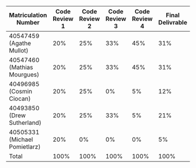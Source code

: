 
| Matriculation Number | Code Review 1 | Code Review 2 | Code Review 3 | Code Review 4 | Final Delivrable |
|--|--|--|--|--|--|
|40547459 (Agathe Mullot) | 20% | 25% | 33% | 45% | 31% |
|40547460 (Mathias Mourgues)| 20% | 25% | 33% | 45% | 31% |
|40496985 (Cosmin Ciocan) | 20% | 25% | 0% | 5% | 12% |
|40493850 (Drew Sutherland)| 20% | 25% | 33% | 5% | 21% |
|40505331 (Michael Pomietlarz)| 20% | 0% | 0% | 0% | 5% |
|Total| 100% | 100% | 100% | 100% | 100% |
